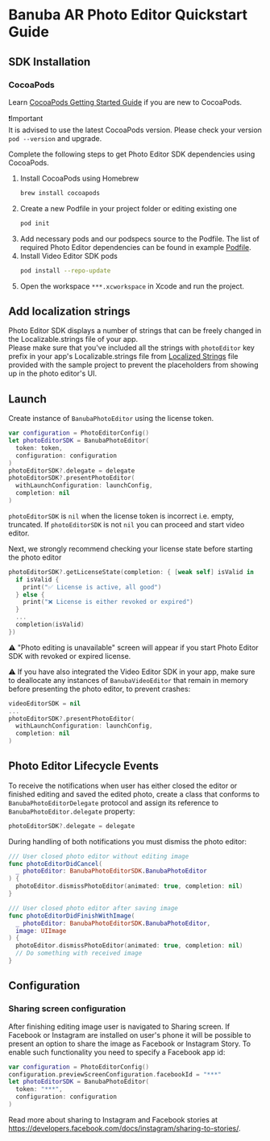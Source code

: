 # Banuba AR Photo Editor Quickstart Guide
## SDK Installation
### CocoaPods
Learn [CocoaPods Getting Started Guide](https://guides.cocoapods.org/using/getting-started.html) if you are new to CocoaPods.

❗️Important  
It is advised to use the latest CocoaPods version. Please check your version ```pod --version``` and upgrade.

Complete the following steps to get Photo Editor SDK dependencies using CocoaPods.
1. Install CocoaPods using Homebrew
   ```sh
   brew install cocoapods 
   ```
2. Create a new Podfile in your project folder or editing existing one
   ```sh
   pod init
   ```
3. Add necessary pods and our podspecs source to the Podfile. The list of required Photo Editor dependencies can be found in example [Podfile](../Example/Podfile).
4. Install Video Editor SDK pods
   ```sh
   pod install --repo-update
   ```
4. Open the workspace ```***.xcworkspace``` in Xcode and run the project.
## Add localization strings
Photo Editor SDK displays a number of strings that can be freely changed in the Localizable.strings file of your app.  
Please make sure that you've included all the strings with `photoEditor` key prefix in your app's Localizable.strings file from [Localized Strings](../Example/Example/en.lproj/Localizable.strings) file provided with the sample project to prevent the placeholders from showing up in the photo editor's UI.
## Launch
Create instance of ```BanubaPhotoEditor```  using the license token.
```swift
var configuration = PhotoEditorConfig()
let photoEditorSDK = BanubaPhotoEditor(
  token: token,
  configuration: configuration
)
photoEditorSDK?.delegate = delegate
photoEditorSDK?.presentPhotoEditor(
  withLaunchConfiguration: launchConfig,
  completion: nil
)

```
`photoEditorSDK` is `nil` when the license token is incorrect i.e. empty, truncated.
If `photoEditorSDK` is not `nil` you can proceed and start video editor.

Next, we strongly recommend checking your license state before starting the photo editor
```swift
photoEditorSDK?.getLicenseState(completion: { [weak self] isValid in
  if isValid {
    print("✅ License is active, all good")
  } else {
    print("❌ License is either revoked or expired")
  }
  ...
  completion(isValid)
})
```
⚠️ "Photo editing is unavailable" screen will appear if you start Photo Editor SDK with revoked or expired license.

⚠️ If you have also integrated the Video Editor SDK in your app, make sure to deallocate any instances of `BanubaVideoEditor` that remain in memory before presenting the photo editor, to prevent crashes:
```swift
videoEditorSDK = nil
...
photoEditorSDK?.presentPhotoEditor(
  withLaunchConfiguration: launchConfig,
  completion: nil
)
```
## Photo Editor Lifecycle Events
To receive the notifications when user has either closed the editor or finished editing and saved the edited photo, create a class that conforms to `BanubaPhotoEditorDelegate` protocol and assign its reference to `BanubaPhotoEditor.delegate` property:
```swift
photoEditorSDK?.delegate = delegate
```
During handling of both notifications you must dismiss the photo editor:
```swift
/// User closed photo editor without editing image
func photoEditorDidCancel(
  _ photoEditor: BanubaPhotoEditorSDK.BanubaPhotoEditor
) {
  photoEditor.dismissPhotoEditor(animated: true, completion: nil)
}

/// User closed photo editor after saving image
func photoEditorDidFinishWithImage(
  _ photoEditor: BanubaPhotoEditorSDK.BanubaPhotoEditor,
  image: UIImage
) {
  photoEditor.dismissPhotoEditor(animated: true, completion: nil)
  // Do something with received image
}
```
## Configuration
### Sharing screen configuration
After finishing editing image user is navigated to Sharing screen. If Facebook or Instagram are installed on user's phone it will be possible to present an option to share the image as Facebook or Instagram Story. To enable such functionality you need to specify a Facebook app id:
```swift
var configuration = PhotoEditorConfig() 
configuration.previewScreenConfiguration.facebookId = "***"
let photoEditorSDK = BanubaPhotoEditor(
  token: "***",
  configuration: configuration
)
```
Read more about sharing to Instagram and Facebook stories at https://developers.facebook.com/docs/instagram/sharing-to-stories/.